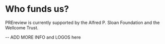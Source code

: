 # Who funds us? 

PREreview is currently supported by the Alfred P. Sloan Foundation and the Wellcome Trust. 

-- ADD MORE INFO and LOGOS here
